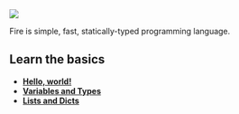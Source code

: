 <img src="https://i.imgur.com/SSYGMnA.png"/>

Fire is simple, fast, statically-typed programming language.

## Learn the basics
- **[Hello, world!](https://maviek.github.io/fire-lang/basics/HELLO)**
- **[Variables and Types](https://maviek.github.io/fire-lang/basics/VARIABLES)**
- **[Lists and Dicts](https://maviek.github.io/fire-lang/basics/LISTS)**
